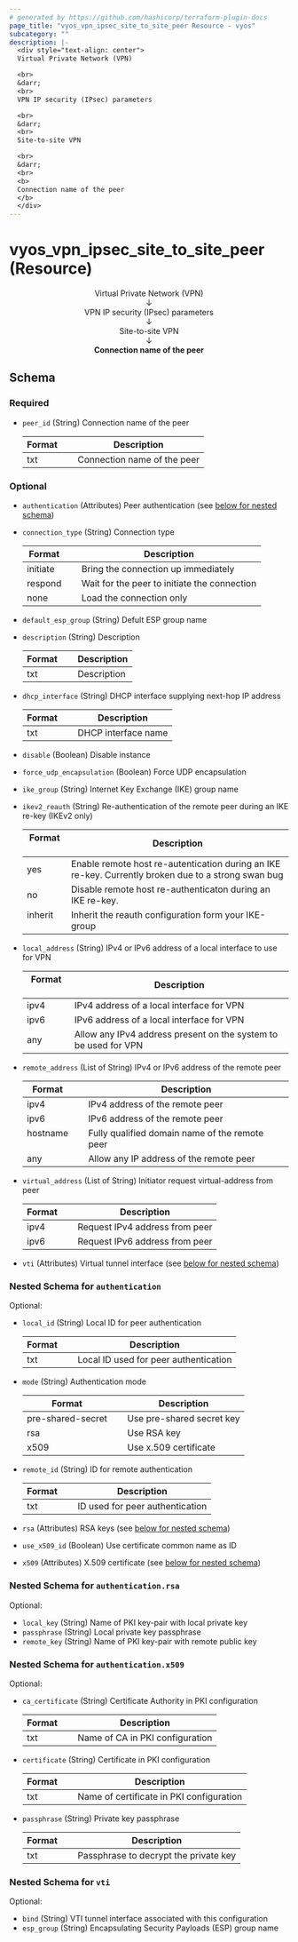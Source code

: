 ```yaml
---
# generated by https://github.com/hashicorp/terraform-plugin-docs
page_title: "vyos_vpn_ipsec_site_to_site_peer Resource - vyos"
subcategory: ""
description: |-
  <div style="text-align: center">
  Virtual Private Network (VPN)

  <br>
  &darr;
  <br>
  VPN IP security (IPsec) parameters

  <br>
  &darr;
  <br>
  Site-to-site VPN

  <br>
  &darr;
  <br>
  <b>
  Connection name of the peer
  </b>
  </div>
---
```


# vyos_vpn_ipsec_site_to_site_peer (Resource)

<div style="text-align: center">
Virtual Private Network (VPN)

<br>
&darr;
<br>
VPN IP security (IPsec) parameters

<br>
&darr;
<br>
Site-to-site VPN

<br>
&darr;
<br>
<b>
Connection name of the peer
</b>
</div>



<!-- schema generated by tfplugindocs -->
## Schema

### Required

- `peer_id` (String) Connection name of the peer

    |  Format &emsp; | Description  |
    |----------|---------------|
    |  txt  &emsp; |  Connection name of the peer  |

### Optional

- `authentication` (Attributes) Peer authentication (see [below for nested schema](#nestedatt--authentication))
- `connection_type` (String) Connection type

    |  Format &emsp; | Description  |
    |----------|---------------|
    |  initiate  &emsp; |  Bring the connection up immediately  |
    |  respond  &emsp; |  Wait for the peer to initiate the connection  |
    |  none  &emsp; |  Load the connection only  |
- `default_esp_group` (String) Defult ESP group name
- `description` (String) Description

    |  Format &emsp; | Description  |
    |----------|---------------|
    |  txt  &emsp; |  Description  |
- `dhcp_interface` (String) DHCP interface supplying next-hop IP address

    |  Format &emsp; | Description  |
    |----------|---------------|
    |  txt  &emsp; |  DHCP interface name  |
- `disable` (Boolean) Disable instance
- `force_udp_encapsulation` (Boolean) Force UDP encapsulation
- `ike_group` (String) Internet Key Exchange (IKE) group name
- `ikev2_reauth` (String) Re-authentication of the remote peer during an IKE re-key (IKEv2 only)

    |  Format &emsp; | Description  |
    |----------|---------------|
    |  yes  &emsp; |  Enable remote host re-autentication during an IKE re-key. Currently broken due to a strong swan bug  |
    |  no  &emsp; |  Disable remote host re-authenticaton during an IKE re-key.  |
    |  inherit  &emsp; |  Inherit the reauth configuration form your IKE-group  |
- `local_address` (String) IPv4 or IPv6 address of a local interface to use for VPN

    |  Format &emsp; | Description  |
    |----------|---------------|
    |  ipv4  &emsp; |  IPv4 address of a local interface for VPN  |
    |  ipv6  &emsp; |  IPv6 address of a local interface for VPN  |
    |  any  &emsp; |  Allow any IPv4 address present on the system to be used for VPN  |
- `remote_address` (List of String) IPv4 or IPv6 address of the remote peer

    |  Format &emsp; | Description  |
    |----------|---------------|
    |  ipv4  &emsp; |  IPv4 address of the remote peer  |
    |  ipv6  &emsp; |  IPv6 address of the remote peer  |
    |  hostname  &emsp; |  Fully qualified domain name of the remote peer  |
    |  any  &emsp; |  Allow any IP address of the remote peer  |
- `virtual_address` (List of String) Initiator request virtual-address from peer

    |  Format &emsp; | Description  |
    |----------|---------------|
    |  ipv4  &emsp; |  Request IPv4 address from peer  |
    |  ipv6  &emsp; |  Request IPv6 address from peer  |
- `vti` (Attributes) Virtual tunnel interface (see [below for nested schema](#nestedatt--vti))

<a id="nestedatt--authentication"></a>
### Nested Schema for `authentication`

Optional:

- `local_id` (String) Local ID for peer authentication

    |  Format &emsp; | Description  |
    |----------|---------------|
    |  txt  &emsp; |  Local ID used for peer authentication  |
- `mode` (String) Authentication mode

    |  Format &emsp; | Description  |
    |----------|---------------|
    |  pre-shared-secret  &emsp; |  Use pre-shared secret key  |
    |  rsa  &emsp; |  Use RSA key  |
    |  x509  &emsp; |  Use x.509 certificate  |
- `remote_id` (String) ID for remote authentication

    |  Format &emsp; | Description  |
    |----------|---------------|
    |  txt  &emsp; |  ID used for peer authentication  |
- `rsa` (Attributes) RSA keys (see [below for nested schema](#nestedatt--authentication--rsa))
- `use_x509_id` (Boolean) Use certificate common name as ID
- `x509` (Attributes) X.509 certificate (see [below for nested schema](#nestedatt--authentication--x509))

<a id="nestedatt--authentication--rsa"></a>
### Nested Schema for `authentication.rsa`

Optional:

- `local_key` (String) Name of PKI key-pair with local private key
- `passphrase` (String) Local private key passphrase
- `remote_key` (String) Name of PKI key-pair with remote public key


<a id="nestedatt--authentication--x509"></a>
### Nested Schema for `authentication.x509`

Optional:

- `ca_certificate` (String) Certificate Authority in PKI configuration

    |  Format &emsp; | Description  |
    |----------|---------------|
    |  txt  &emsp; |  Name of CA in PKI configuration  |
- `certificate` (String) Certificate in PKI configuration

    |  Format &emsp; | Description  |
    |----------|---------------|
    |  txt  &emsp; |  Name of certificate in PKI configuration  |
- `passphrase` (String) Private key passphrase

    |  Format &emsp; | Description  |
    |----------|---------------|
    |  txt  &emsp; |  Passphrase to decrypt the private key  |



<a id="nestedatt--vti"></a>
### Nested Schema for `vti`

Optional:

- `bind` (String) VTI tunnel interface associated with this configuration
- `esp_group` (String) Encapsulating Security Payloads (ESP) group name
